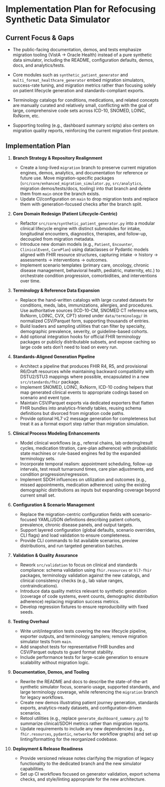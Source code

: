 # Implementation Plan for Refocusing Synthetic Data Simulator

## Current Focus & Gaps
* The public-facing documentation, demos, and tests emphasize migration tooling (VistA → Oracle Health) instead of a pure synthetic data simulator, including the README, configuration defaults, demos, docs, and analytics/tests.

* Core modules such as `synthetic_patient_generator` and `multi_format_healthcare_generator` embed migration simulators, success-rate tuning, and migration metrics rather than focusing solely on patient lifecycle generation and standards-compliant exports.

* Terminology catalogs for conditions, medications, and related concepts are manually curated and relatively small, conflicting with the goal of large, comprehensive code sets across ICD-10, SNOMED, LOINC, RxNorm, etc.

* Supporting tooling (e.g., dashboard summary scripts) also centers on migration quality reports, reinforcing the current migration-first posture.

## Implementation Plan

1. **Branch Strategy & Repository Realignment**
   * Create a long-lived `migration` branch to preserve current migration engines, demos, analytics, and documentation for reference or future use. Move migration-specific packages (`src/core/enhanced_migration_simulator.py`, `src/analytics`, migration demos/tests/docs, tooling) into that branch and delete them from `main` once the branch exists.
   * Update CI/configuration on `main` to drop migration tests and replace them with generation-focused checks after the branch split.

2. **Core Domain Redesign (Patient Lifecycle-Centric)**
   * Refactor `src/core/synthetic_patient_generator.py` into a modular clinical lifecycle engine with distinct submodules for intake, longitudinal encounters, diagnostics, therapies, and follow-up, decoupled from migration metadata.
   * Introduce new domain models (e.g., `Patient`, `Encounter`, `ClinicalEvent`, `CarePlan`) using dataclasses or Pydantic models aligned with FHIR resource structures, capturing intake → history → assessments → interventions → outcomes.
   * Implement scenario templates (primary care, oncology, chronic disease management, behavioral health, pediatric, maternity, etc.) to orchestrate condition progression, comorbidities, and interventions over time.

3. **Terminology & Reference Data Expansion**
   * Replace the hand-written catalogs with large curated datasets for conditions, meds, labs, immunizations, allergies, and procedures. Use authoritative sources (ICD-10-CM, SNOMED CT reference sets, RxNorm, LOINC, CVX, CPT) stored under `data/terminology/` in normalized CSV/Parquet form, supporting thousands of entries.
   * Build loaders and sampling utilities that can filter by specialty, demographic prevalence, severity, or guideline-based cohorts.
   * Add optional integration hooks for official FHIR terminology packages or publicly distributable subsets, and expose caching so large code sets don’t need to load on every run.

4. **Standards-Aligned Generation Pipeline**
   * Architect a pipeline that produces FHIR R4, R5, and provisional R6/Draft resources while maintaining backward compatibility with DSTU2/STU3 mappings where possible, encapsulated in a new `src/standards/fhir` package.
   * Implement SNOMED, LOINC, RxNorm, ICD-10 coding helpers that map generated clinical events to appropriate codings based on scenario and event type.
   * Maintain CSV/Parquet exports via dedicated exporters that flatten FHIR bundles into analytics-friendly tables, reusing schema definitions but divorced from migration code paths.
   * Provide optional HL7 v2 message generation for completeness but treat it as a format export step rather than migration simulation.

5. **Clinical Process Modeling Enhancements**
   * Model clinical workflows (e.g., referral chains, lab ordering/result cycles, medication titration, care-plan adherence) with probabilistic state machines or rule-based engines fed by the expanded terminology sets.
   * Incorporate temporal realism: appointment scheduling, follow-up intervals, test result turnaround times, care plan adjustments, and condition progression/regression.
   * Implement SDOH influences on utilization and outcomes (e.g., missed appointments, medication adherence) using the existing demographic distributions as inputs but expanding coverage beyond current small set.

6. **Configuration & Scenario Management**
   * Replace the migration-centric configuration fields with scenario-focused YAML/JSON definitions describing patient cohorts, prevalence, chronic disease panels, and output targets.
   * Support layered configuration (global defaults, scenario overrides, CLI flags) and load validation to ensure completeness.
   * Provide CLI commands to list available scenarios, preview distributions, and run targeted generation batches.

7. **Validation & Quality Assurance**
   * Rework `src/validation` to focus on clinical and standards compliance: schema validation using `fhir.resources` or `hl7-fhir` packages, terminology validation against the new catalogs, and clinical consistency checks (e.g., lab value ranges, contraindications).
   * Introduce data quality metrics relevant to synthetic generation (coverage of code systems, event counts, demographic distribution adherence) replacing migration success metrics.
   * Develop regression fixtures to ensure reproducibility with fixed seeds.

8. **Testing Overhaul**
   * Write unit/integration tests covering the new lifecycle pipeline, exporter outputs, and terminology samplers; remove migration simulator tests from `main`.
   * Add snapshot tests for representative FHIR bundles and CSV/Parquet outputs to guard format stability.
   * Include performance tests for large-scale generation to ensure scalability without migration logic.

9. **Documentation, Demos, and Tooling**
   * Rewrite the README and docs to describe the state-of-the-art synthetic simulator focus, scenario usage, supported standards, and large terminology coverage, while referencing the `migration` branch for legacy workflows.
   * Create new demos illustrating patient journey generation, standards exports, analytics-ready datasets, and configuration-driven scenarios.
   * Retool utilities (e.g., replace `generate_dashboard_summary.py`) to summarize clinical/SDOH metrics rather than migration reports.
   * Update requirements to include any new dependencies (e.g., `fhir.resources`, `pydantic`, `networkx` for workflow graphs) and set up linting/formatting for the reorganized codebase.

10. **Deployment & Release Readiness**
    * Provide versioned release notes clarifying the migration of legacy functionality to the dedicated branch and the new simulator capabilities.
    * Set up CI workflows focused on generator validation, export schema checks, and style/linting appropriate for the new architecture.

